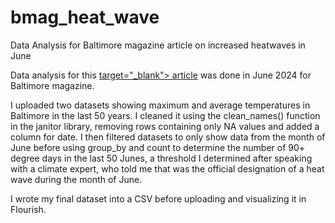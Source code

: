 # bmag_heat_wave
Data Analysis for Baltimore magazine article on increased heatwaves in June

Data analysis for this <a href="https://www.baltimoremagazine.com/section/health/baltimore-heat-wave-safety-cooling-hydration-tips/"> target="_blank"> article</a> was done in June 2024 for Baltimore magazine. 

I uploaded two datasets showing maximum and average temperatures in Baltimore in the last 50 years. I cleaned it using the clean_names() function in the janitor library, removing rows containing only NA values and added a column for date. I then filtered datasets to only show data from the month of June before using group_by and count to determine the number of 90+ degree days in the last 50 Junes, a threshold I determined after speaking with a climate expert, who told me that was the official designation of a heat wave during the month of June. 

I wrote my final dataset into a CSV before uploading and visualizing it in Flourish. 

